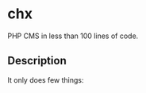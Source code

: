 chx
===

PHP CMS in less than 100 lines of code.

Description
-----------

It only does few things:


